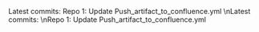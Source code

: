
Latest commits:
Repo 1: Update Push_artifact_to_confluence.yml
\nLatest commits:
\nRepo 1: Update Push_artifact_to_confluence.yml
